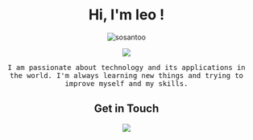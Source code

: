 <h1 align="center">Hi, I'm leo !</h1>
<p align="center">
  <img src="https://komarev.com/ghpvc/?username=j0kerini&label=Profile%20views&color=blueviolet&style=flat" alt="sosantoo"/>
</p>
<p align="center">
  <img src="https://github-readme-stats.vercel.app/api?username=j0kerini&show_icons=true&hide_border=true&theme=radical" />
  </p>
  <p align="center">
  <samp>
  I am passionate about technology and its applications in the world. I'm always learning new things and trying to improve myself and my skills.
  </samp>
<h2 align="center">Get in Touch</h2>
<p align="center">
  <a href="https://mywebsite.com"><img src="https://img.shields.io/badge/-incomingwebsite.com-3423A6?style=flat-square&logo=Google-Chrome&logoColor=white"/></a>
